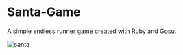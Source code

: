 # Santa-Game
A simple endless runner game created with Ruby and [Gosu](https://www.libgosu.org/). 

![santa](https://user-images.githubusercontent.com/78300296/164701778-25937fb3-4310-493d-9879-0b4e222d0533.png)
